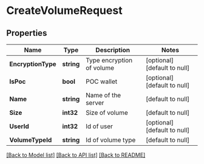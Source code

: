 # CreateVolumeRequest

## Properties
Name | Type | Description | Notes
------------ | ------------- | ------------- | -------------
**EncryptionType** | **string** | Type encryption of volume | [optional] [default to null]
**IsPoc** | **bool** | POC wallet | [optional] [default to null]
**Name** | **string** | Name of the server | [default to null]
**Size** | **int32** | Size of volume | [default to null]
**UserId** | **int32** | Id of user | [optional] [default to null]
**VolumeTypeId** | **string** | Id of volume type | [default to null]

[[Back to Model list]](../README.md#documentation-for-models) [[Back to API list]](../README.md#documentation-for-api-endpoints) [[Back to README]](../README.md)


